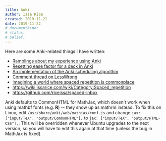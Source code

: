 ```yaml
---
title: Anki
author: Issa Rice
created: 2019-11-22
date: 2019-11-22
# documentkind:
# status:
# belief:
---
```


Here are some Anki-related things I have written:

* [Ramblings about my experience using Anki](https://github.com/riceissa/issarice.com/blob/master/drafts/spaced-repetition.md)
* [Resetting ease factor for a deck in Anki](https://gist.github.com/riceissa/9616621772754a94e4254e1590a44afd)
* [An implementation of the Anki scheduling algorithm](https://gist.github.com/riceissa/1ead1b9881ffbb48793565ce69d7dbdd)
* [Comment thread on LessWrong](https://www.greaterwrong.com/posts/xDWGELFkyKdBpySAf/an1lam-s-short-form-feed/comment/6Qt29YZAtRiE9zWhe)
* [Imagining a world where spaced repetition is commonplace](https://raw.githubusercontent.com/riceissa/issarice.com/master/drafts/spaced-repetition-world.txt)
* <https://wiki.issarice.com/wiki/Category:Spaced_repetition>
* <https://github.com/riceissa/spaced-inbox>

Anki defaults to CommonHTML for MathJax, which doesn't work when using mathbf fonts (e.g. $\mathbf R$) -- they show up as mathrm instead. To fix this on Linux, edit `/usr/share/anki/web/mathjax/conf.js` and change `jax: ["input/TeX", "output/CommonHTML"],` to `jax: ["input/TeX", "output/HTML-CSS"],`.
This will be overridden whenever Ubuntu upgrades to the next version, so you will have to edit this again at that time (unless the bug in MathJax is fixed).
